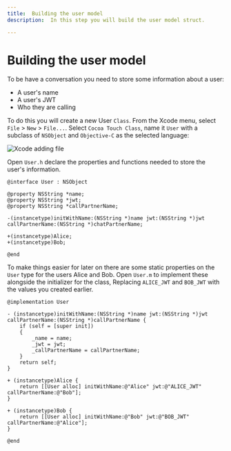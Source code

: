```yaml
---
title:  Building the user model
description:  In this step you will build the user model struct.

---
```


Building the user model
=======================

To be have a conversation you need to store some information about a user:

* A user's name
* A user's JWT
* Who they are calling

To do this you will create a new User `Class`. From the Xcode menu, select `File` > `New` > `File...`. Select `Cocoa Touch Class`, name it `User` with a subclass of `NSObject` and `Objective-C` as the selected language:

![Xcode adding file](/images/client-sdk/ios-messaging/userclass.png)

Open `User.h` declare the properties and functions needed to store the user's information.

```objective_c
@interface User : NSObject

@property NSString *name;
@property NSString *jwt;
@property NSString *callPartnerName;

-(instancetype)initWithName:(NSString *)name jwt:(NSString *)jwt callPartnerName:(NSString *)chatPartnerName;

+(instancetype)Alice;
+(instancetype)Bob;

@end
```

To make things easier for later on there are some static properties on the `User` type for the users Alice and Bob. Open `User.m` to implement these alongside the initializer for the class, Replacing `ALICE_JWT` and `BOB_JWT` with the values you created earlier.

```objective_c
@implementation User

- (instancetype)initWithName:(NSString *)name jwt:(NSString *)jwt callPartnerName:(NSString *)callPartnerName {
    if (self = [super init])
    {
        _name = name;
        _jwt = jwt;
        _callPartnerName = callPartnerName;
    }
    return self;
}

+ (instancetype)Alice {
    return [[User alloc] initWithName:@"Alice" jwt:@"ALICE_JWT" callPartnerName:@"Bob"];
}

+ (instancetype)Bob {
    return [[User alloc] initWithName:@"Bob" jwt:@"BOB_JWT" callPartnerName:@"Alice"];
}

@end
```


